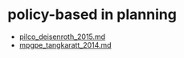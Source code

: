 # policy-based in planning

* [pilco_deisenroth_2015.md](https://github.com/tttor/rl-foundation/blob/master/method/model-based/model-learning/pilco_deisenroth_2015.md)
* [mpgpe_tangkaratt_2014.md](mpgpe_tangkaratt_2014.md)
